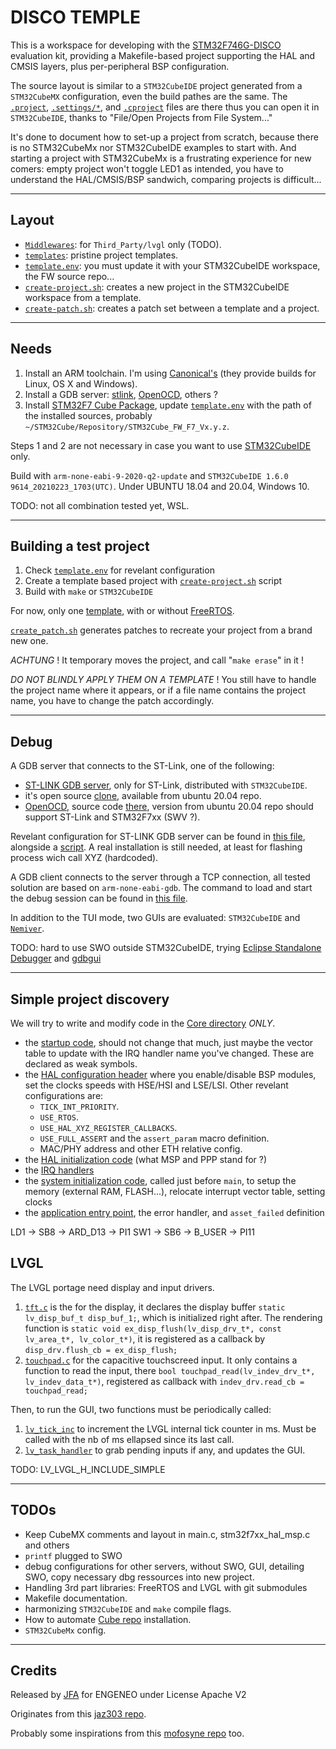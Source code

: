 # DISCO TEMPLE

This is a workspace for developing with the [STM32F746G-DISCO](https://www.st.com/en/evaluation-tools/32f746gdiscovery.html) evaluation kit, providing a Makefile-based project supporting the HAL and CMSIS layers, plus per-peripheral BSP configuration.

The source layout is similar to a `STM32CubeIDE` project generated from a `STM32CubeMX` configuration, even the build pathes are the same. The [`.project`](./templates/empty/.project), [`.settings/*`](./templates/empty/.settings/), and [`.cproject`](./templates/empty/.cproject) files are there thus you can open it in `STM32CubeIDE`, thanks to "File/Open Projects from File System..."

It's done to document how to set-up a project from scratch, because there is no STM32CubeMx nor STM32CubeIDE examples to start
with. And starting a project with STM32CubeMx is a frustrating experience for new comers: empty project won't toggle LED1 as intended, you have to understand the HAL/CMSIS/BSP sandwich, comparing projects is difficult...

---

## Layout

  * [`Middlewares`](./Middlewares/): for `Third_Party/lvgl` only (TODO).
  * [`templates`](./templates/): pristine project templates.
  * [`template.env`](./template.env): you must update it with your STM32CubeIDE workspace, the FW source repo...
  * [`create-project.sh`](./create-project.sh): creates a new project in the STM32CubeIDE workspace from a template.
  * [`create-patch.sh`](./create-patch.sh): creates a patch set between a template and a project.

---

## Needs

  1. Install an ARM toolchain. I'm using [Canonical's](https://launchpad.net/gcc-arm-embedded) (they provide builds for Linux, OS X and Windows).
  2. Install a GDB server: [stlink](https://github.com/texane/stlink), [OpenOCD](http://openocd.org/), others ?
  3. Install [STM32F7 Cube Package](https://www.st.com/en/embedded-software/stm32cubef7.html), update [`template.env`](./template.env) with the path of the installed sources, probably `~/STM32Cube/Repository/STM32Cube_FW_F7_Vx.y.z`.

Steps 1 and 2 are not necessary in case you want to use [STM32CubeIDE](https://www.st.com/en/development-tools/stm32cubeide.html) only.

Build with `arm-none-eabi-9-2020-q2-update` and `STM32CubeIDE 1.6.0 9614_20210223_1703(UTC)`.
Under UBUNTU 18.04 and 20.04, Windows 10.

TODO: not all combination tested yet, WSL.

---

## Building a test project

  1. Check [`template.env`](./template.env) for revelant configuration
  2. Create a template based project with [`create-project.sh`](./create-project.sh) script
  3. Build with `make` or `STM32CubeIDE`

For now, only one [template](./templates/empty/), with or without [FreeRTOS](./templates/freertos/).

[`create_patch.sh`](./create-patch.sh) generates patches to recreate your project from a brand new one.

*ACHTUNG* ! It temporary moves the project, and call "`make erase`" in it !

*DO NOT BLINDLY APPLY THEM ON A TEMPLATE* !
You still have to handle the project name where it appears, or if a file name contains the project name, you have to change the patch accordingly.

---

## Debug

A GDB server that connects to the ST-Link, one of the following:

  * [ST-LINK GDB server](./dbg_ressources/ST-LINK_gdbserver/), only for ST-Link, distributed with `STM32CubeIDE`.
  * it's open source [clone](https://github.com/stlink-org/stlink), available from ubuntu 20.04 repo.
  * [OpenOCD](http://openocd.org/), source code [there](git://git.code.sf.net/p/openocd/code
), version from ubuntu 20.04 repo should support ST-Link and STM32F7xx (SWV ?).

Revelant configuration for ST-LINK GDB server can be found in [this file](./dbg_ressources/ST-LINK_gdbserver/stm32f746g-disco_config.txt), alongside a [script](./dbg_ressources/ST-LINK_gdbserver/ST-LINK_gdbserver.sh). A real installation is still needed, at least for flashing process wich call XYZ (hardcoded).

A GDB client connects to the server through a TCP connection, all tested solution are based on `arm-none-eabi-gdb`. The command to load and start the debug session can be found in [this file](./templates/empty/gdbinit).

In addition to the TUI mode, two GUIs are evaluated: `STM32CubeIDE` and [`Nemiver`](https://wiki.gnome.org/Apps/Nemiver).

TODO: hard to use SWO outside STM32CubeIDE, trying [Eclipse Standalone Debugger](https://wiki.eclipse.org/CDT/StandaloneDebugger) and [gdbgui](https://github.com/cs01/gdbgui/)

---

## Simple project discovery

We will try to write and modify code in the [Core directory](./templates/empty/Core/) _ONLY_.

  * the [startup code](./templates/empty/Core/Startup/startup_stm32f746nghx.s), should not change that much, just maybe the vector table to update with the IRQ handler name you've changed. These are declared as weak symbols.
  * the [HAL configuration header](./templates/empty/Core/Inc/stm32f7xx_hal_conf.h) where you enable/disable BSP modules, set the clocks speeds with HSE/HSI and LSE/LSI. Other revelant configurations are:
    - `TICK_INT_PRIORITY`.
    - `USE_RTOS`.
    - `USE_HAL_XYZ_REGISTER_CALLBACKS`.
    - `USE_FULL_ASSERT` and the `assert_param` macro definition.
    - MAC/PHY address and other ETH relative config.
  * the [HAL initialization code](./templates/empty/Core/Src/stm32f7xx_hal_msp.c) (what MSP and PPP stand for ?)
  * the [IRQ handlers](./templates/empty/Core/Src/stm32f7xx_it.c)
  * the [system initialization code](./templates/empty/Core/Src/system_stm32f7xx.c), called just before `main`, to setup the memory (external RAM, FLASH...), relocate interrupt vector table, setting clocks
  * the [application entry point](./templates/empty/Core/Src/main.c), the error handler, and `asset_failed` definition

LD1 -> SB8 -> ARD_D13 -> PI1
SW1 -> SB6 -> B_USER -> PI11

## LVGL

The LVGL portage need display and input drivers.

  1. [`tft.c`](./templates/lvgl/Core/Src/tft.c) is the for the display, it declares the display buffer `static lv_disp_buf_t disp_buf_1;`, which is initialized right after. The rendering function is `static void ex_disp_flush(lv_disp_drv_t*, const lv_area_t*, lv_color_t*)`, it is registered as a callback by `disp_drv.flush_cb = ex_disp_flush;`
  2. [`touchpad.c`](./templates/lvgl/Core/Src/touchpad.c) for the capacitive touchscreed input. It only contains a function to read the input, there `bool touchpad_read(lv_indev_drv_t*, lv_indev_data_t*)`, registered as callback with `indev_drv.read_cb = touchpad_read;`

Then, to run the GUI, two functions must be periodically called:
  1. [`lv_tick_inc`](./templates/lvgl/Core/Src/stm32f7xx_hal_msp.c) to increment the LVGL internal tick counter in ms. Must be called with the nb of ms ellapsed since its last call.
  2. [`lv_task_handler`](./templates/lvgl/Core/Src/main.c) to grab pending inputs if any, and updates the GUI.

TODO: LV_LVGL_H_INCLUDE_SIMPLE

---

## TODOs

  * Keep CubeMX comments and layout in main.c, stm32f7xx_hal_msp.c and others
  * `printf` plugged to SWO
  * debug configurations for other servers, without SWO, GUI, detailing SWO, copy necessary dbg ressources into new project.
  * Handling 3rd part libraries: FreeRTOS and LVGL with git submodules
  * Makefile documentation.
  * harmonizing `STM32CubeIDE` and `make` compile flags.
  * How to automate [Cube repo](https://github.com/STMicroelectronics/STM32CubeF7) installation.
  * `STM32CubeMx` config.

---

## Credits

Released by [JFA](jf.argentino@peugeotp4.fr) for ENGENEO under License Apache V2

Originates from this [jaz303 repo](https://github.com/jaz303/stm32f746g-discovery-gcc.git).

Probably some inspirations from this [mofosyne repo](https://github.com/mofosyne/stm32h7xx-cubemx-makefile-openocd-gdbgui-example.git) too.
